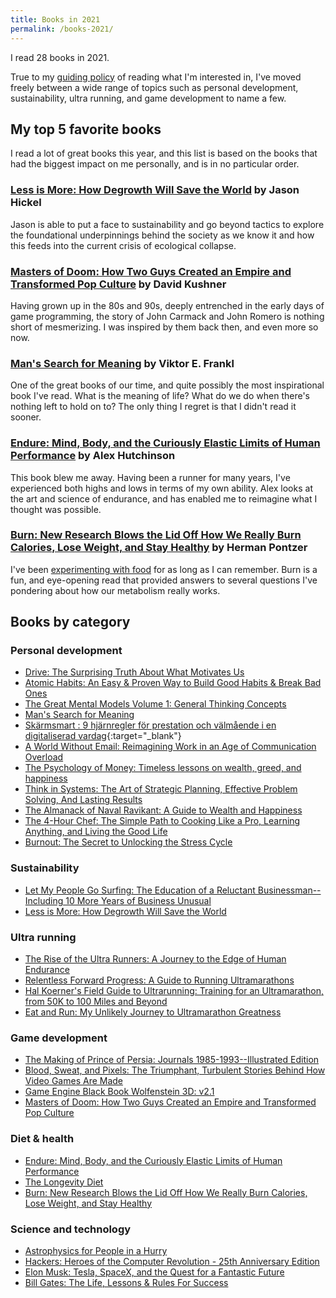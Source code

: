 ```yaml
---
title: Books in 2021
permalink: /books-2021/
---
```

I read 28 books in 2021.  

True to my [guiding policy](/reading/) of reading what I'm interested in, I've moved freely between a wide range of topics such as personal development, sustainability, ultra running, and game development to name a few.

## My top 5 favorite books
I read a lot of great books this year, and this list is based on the books that had the biggest impact on me personally, and is in no particular order. 

### <a target="_blank" href="https://www.amazon.com/gp/product/B085L9XSM1/ref=as_li_tl?ie=UTF8&camp=1789&creative=9325&creativeASIN=B085L9XSM1&linkCode=as2&tag=simonnordberg-20&linkId=ac12c25d3e057225fbc1d705a4a9e04c">Less is More: How Degrowth Will Save the World</a> by Jason Hickel
Jason is able to put a face to sustainability and go beyond tactics to explore the foundational underpinnings behind the society as we know it and how this feeds into the current crisis of ecological collapse.

### <a target="_blank" href="https://www.amazon.com/gp/product/0812972155/ref=as_li_tl?ie=UTF8&camp=1789&creative=9325&creativeASIN=0812972155&linkCode=as2&tag=simonnordberg-20&linkId=f4295ca143456fc8e4a243de69f43dab">Masters of Doom: How Two Guys Created an Empire and Transformed Pop Culture</a> by David Kushner
Having grown up in the 80s and 90s, deeply entrenched in the early days of game programming, the story of John Carmack and John Romero is nothing short of mesmerizing. I was inspired by them back then, and even more so now. 

### <a target="_blank" href="https://www.amazon.com/gp/product/0807014273/ref=as_li_tl?ie=UTF8&camp=1789&creative=9325&creativeASIN=0807014273&linkCode=as2&tag=simonnordberg-20&linkId=547ca14519c6eceeaaa5b15af0c95f94">Man's Search for Meaning</a> by Viktor E. Frankl
One of the great books of our time, and quite possibly the most inspirational book I've read. What is the meaning of life? What do we do when there's nothing left to hold on to? The only thing I regret is that I didn't read it sooner. 

### <a target="_blank" href="https://www.amazon.com/gp/product/006249998X/ref=as_li_tl?ie=UTF8&camp=1789&creative=9325&creativeASIN=006249998X&linkCode=as2&tag=simonnordberg-20&linkId=159aead7205640503f8824219027261b">Endure: Mind, Body, and the Curiously Elastic Limits of Human Performance</a> by Alex Hutchinson
This book blew me away. Having been a runner for many years, I've experienced both highs and lows in terms of my own ability. Alex looks at the art and science of endurance, and has enabled me to reimagine what I thought was possible. 

### <a target="_blank" href="https://www.amazon.com/gp/product/B08D8JYQD6/ref=as_li_tl?ie=UTF8&camp=1789&creative=9325&creativeASIN=B08D8JYQD6&linkCode=as2&tag=simonnordberg-20&linkId=0a4b0ccb836861876e265f43a30c0b52">Burn: New Research Blows the Lid Off How We Really Burn Calories, Lose Weight, and Stay Healthy</a> by Herman Pontzer
I've been [experimenting with food](/fasting/) for as long as I can remember. Burn is a fun, and eye-opening read that provided answers to several questions I've pondering about how our metabolism really works.

## Books by category
### Personal development
- <a target="_blank" href="https://www.amazon.com/gp/product/1594484805/ref=as_li_tl?ie=UTF8&camp=1789&creative=9325&creativeASIN=1594484805&linkCode=as2&tag=simonnordberg-20&linkId=c986c447e38790fd06a08e9d21267df5">Drive: The Surprising Truth About What Motivates Us</a>
- <a target="_blank" href="https://www.amazon.com/gp/product/0735211299/ref=as_li_tl?ie=UTF8&camp=1789&creative=9325&creativeASIN=0735211299&linkCode=as2&tag=simonnordberg-20&linkId=7cab1afee5219ab7f3738f288c92368d">Atomic Habits: An Easy &amp; Proven Way to Build Good Habits &amp; Break Bad Ones</a>
- <a target="_blank" href="https://www.amazon.com/gp/product/1999449002/ref=as_li_tl?ie=UTF8&camp=1789&creative=9325&creativeASIN=1999449002&linkCode=as2&tag=simonnordberg-20&linkId=beb3aeb66b97f6abc93676def2063bb2">The Great Mental Models Volume 1: General Thinking Concepts</a>
- <a target="_blank" href="https://www.amazon.com/gp/product/0807014273/ref=as_li_tl?ie=UTF8&camp=1789&creative=9325&creativeASIN=0807014273&linkCode=as2&tag=simonnordberg-20&linkId=547ca14519c6eceeaaa5b15af0c95f94">Man's Search for Meaning</a>
- [Skärmsmart : 9 hjärnregler för prestation och välmående i en digitaliserad vardag](https://www.adlibris.com/se/bok/skarmsmart-9-hjarnregler-for-prestation-och-valmaende-i-en-digitaliserad-vardag-9789180060394){:target="_blank"}
- <a target="_blank" href="https://www.amazon.com/gp/product/B08BKSJX1M/ref=as_li_tl?ie=UTF8&camp=1789&creative=9325&creativeASIN=B08BKSJX1M&linkCode=as2&tag=simonnordberg-20&linkId=2c93b63decd22dd114851e79278c4cde">A World Without Email: Reimagining Work in an Age of Communication Overload</a>
- <a target="_blank" href="https://www.amazon.com/gp/product/B084HJSJJ2/ref=as_li_tl?ie=UTF8&camp=1789&creative=9325&creativeASIN=B084HJSJJ2&linkCode=as2&tag=simonnordberg-20&linkId=b7543d2d0ffa3d325cd6ffd1c085271c">The Psychology of Money: Timeless lessons on wealth, greed, and happiness</a>
- <a target="_blank" href="https://www.amazon.com/gp/product/1710322004/ref=as_li_tl?ie=UTF8&camp=1789&creative=9325&creativeASIN=1710322004&linkCode=as2&tag=simonnordberg-20&linkId=9a8586f7290ec82ce044b4e86b2a3db0">Think in Systems: The Art of Strategic Planning, Effective Problem Solving, And Lasting Results</a>
- <a target="_blank" href="https://www.amazon.com/gp/product/1544514220/ref=as_li_tl?ie=UTF8&camp=1789&creative=9325&creativeASIN=1544514220&linkCode=as2&tag=simonnordberg-20&linkId=34d6828de06a0571e0d8b14f7908de0c">The Almanack of Naval Ravikant: A Guide to Wealth and Happiness</a>
- <a target="_blank" href="https://www.amazon.com/gp/product/1328519163/ref=as_li_tl?ie=UTF8&camp=1789&creative=9325&creativeASIN=1328519163&linkCode=as2&tag=simonnordberg-20&linkId=d9d4a38086b04abc517fe647ecce9c61">The 4-Hour Chef: The Simple Path to Cooking Like a Pro, Learning Anything, and Living the Good Life</a>
- <a target="_blank" href="https://www.amazon.com/gp/product/1984818325/ref=as_li_tl?ie=UTF8&camp=1789&creative=9325&creativeASIN=1984818325&linkCode=as2&tag=simonnordberg-20&linkId=d747dcb920d5917fd5998d304c7ce1d2">Burnout: The Secret to Unlocking the Stress Cycle</a>

### Sustainability
- <a target="_blank" href="https://www.amazon.com/gp/product/B01A6EQFZ8/ref=as_li_tl?ie=UTF8&camp=1789&creative=9325&creativeASIN=B01A6EQFZ8&linkCode=as2&tag=simonnordberg-20&linkId=b653cc5e4dabd18c89be7714036b4cf1">Let My People Go Surfing: The Education of a Reluctant Businessman--Including 10 More Years of Business Unusual</a>
- <a target="_blank" href="https://www.amazon.com/gp/product/B085L9XSM1/ref=as_li_tl?ie=UTF8&camp=1789&creative=9325&creativeASIN=B085L9XSM1&linkCode=as2&tag=simonnordberg-20&linkId=ac12c25d3e057225fbc1d705a4a9e04c">Less is More: How Degrowth Will Save the World</a>

### Ultra running
- <a target="_blank" href="https://www.amazon.com/gp/product/B07KGJ5NSM/ref=as_li_tl?ie=UTF8&camp=1789&creative=9325&creativeASIN=B07KGJ5NSM&linkCode=as2&tag=simonnordberg-20&linkId=31c8d51e3d4a5f66819c54a0760d8921">The Rise of the Ultra Runners: A Journey to the Edge of Human Endurance</a>
- <a target="_blank" href="https://www.amazon.com/gp/product/1891369903/ref=as_li_tl?ie=UTF8&camp=1789&creative=9325&creativeASIN=1891369903&linkCode=as2&tag=simonnordberg-20&linkId=dad2a1d20e6c571349c721f0ba01cd1f">Relentless Forward Progress: A Guide to Running Ultramarathons</a>
- <a target="_blank" href="https://www.amazon.com/gp/product/B07L8L77DC/ref=as_li_tl?ie=UTF8&camp=1789&creative=9325&creativeASIN=B07L8L77DC&linkCode=as2&tag=simonnordberg-20&linkId=cbe49da49a1c626d68c1ce5d13e84938">Hal Koerner's Field Guide to Ultrarunning: Training for an Ultramarathon, from 50K to 100 Miles and Beyond</a>
- <a target="_blank" href="https://www.amazon.com/gp/product/0544002318/ref=as_li_tl?ie=UTF8&camp=1789&creative=9325&creativeASIN=0544002318&linkCode=as2&tag=simonnordberg-20&linkId=78b13aa7efd08b5b8821d89dc52dfc69">Eat and Run: My Unlikely Journey to Ultramarathon Greatness</a>

### Game development
- <a target="_blank" href="https://www.amazon.com/gp/product/0578627310/ref=as_li_tl?ie=UTF8&camp=1789&creative=9325&creativeASIN=0578627310&linkCode=as2&tag=simonnordberg-20&linkId=fbb522ed61b4cd0d6554c05e90f8ba4b">The Making of Prince of Persia: Journals 1985-1993--Illustrated Edition</a>
- <a target="_blank" href="https://www.amazon.com/gp/product/0062651234/ref=as_li_tl?ie=UTF8&camp=1789&creative=9325&creativeASIN=0062651234&linkCode=as2&tag=simonnordberg-20&linkId=4a6422c5d73d2bfa860c1f0ab83de4a2">Blood, Sweat, and Pixels: The Triumphant, Turbulent Stories Behind How Video Games Are Made</a>
- <a target="_blank" href="https://www.amazon.com/gp/product/1070515841/ref=as_li_tl?ie=UTF8&camp=1789&creative=9325&creativeASIN=1070515841&linkCode=as2&tag=simonnordberg-20&linkId=d7be6e1ed5637cdff9dc2ab0fc528759">Game Engine Black Book Wolfenstein 3D: v2.1</a>
- <a target="_blank" href="https://www.amazon.com/gp/product/0812972155/ref=as_li_tl?ie=UTF8&camp=1789&creative=9325&creativeASIN=0812972155&linkCode=as2&tag=simonnordberg-20&linkId=f4295ca143456fc8e4a243de69f43dab">Masters of Doom: How Two Guys Created an Empire and Transformed Pop Culture</a>

### Diet & health
- <a target="_blank" href="https://www.amazon.com/gp/product/006249998X/ref=as_li_tl?ie=UTF8&camp=1789&creative=9325&creativeASIN=006249998X&linkCode=as2&tag=simonnordberg-20&linkId=159aead7205640503f8824219027261b">Endure: Mind, Body, and the Curiously Elastic Limits of Human Performance</a>
- <a target="_blank" href="https://www.amazon.com/gp/product/1405933941/ref=as_li_tl?ie=UTF8&camp=1789&creative=9325&creativeASIN=1405933941&linkCode=as2&tag=simonnordberg-20&linkId=06ad3f00fb341b44909988636329895f">The Longevity Diet</a>
- <a target="_blank" href="https://www.amazon.com/gp/product/B08D8JYQD6/ref=as_li_tl?ie=UTF8&camp=1789&creative=9325&creativeASIN=B08D8JYQD6&linkCode=as2&tag=simonnordberg-20&linkId=0a4b0ccb836861876e265f43a30c0b52">Burn: New Research Blows the Lid Off How We Really Burn Calories, Lose Weight, and Stay Healthy</a>

### Science and technology
- <a target="_blank" href="https://www.amazon.com/gp/product/B01MAWT2MO/ref=as_li_tl?ie=UTF8&camp=1789&creative=9325&creativeASIN=B01MAWT2MO&linkCode=as2&tag=simonnordberg-20&linkId=d09bd56d586afcc2577d3bbd61555f7b">Astrophysics for People in a Hurry</a>
- <a target="_blank" href="https://www.amazon.com/gp/product/B00NBFN062/ref=as_li_tl?ie=UTF8&camp=1789&creative=9325&creativeASIN=B00NBFN062&linkCode=as2&tag=simonnordberg-20&linkId=69d69757434d586e864f632f30b11b2c">Hackers: Heroes of the Computer Revolution - 25th Anniversary Edition</a>
- <a target="_blank" href="https://www.amazon.com/gp/product/006230125X/ref=as_li_tl?ie=UTF8&camp=1789&creative=9325&creativeASIN=006230125X&linkCode=as2&tag=simonnordberg-20&linkId=0793cc979bb3ad9150e43c11ff57a4ca">Elon Musk: Tesla, SpaceX, and the Quest for a Fantastic Future</a>
- <a target="_blank" href="https://www.amazon.com/gp/product/1522018557/ref=as_li_tl?ie=UTF8&camp=1789&creative=9325&creativeASIN=1522018557&linkCode=as2&tag=simonnordberg-20&linkId=b8a4bd8e7e28315aa504cbcabce05d0a">Bill Gates: The Life, Lessons &amp; Rules For Success</a>
